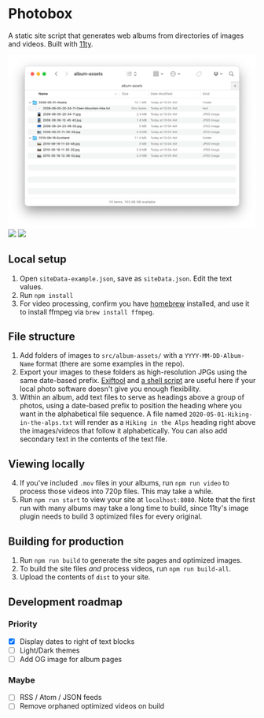 # Photobox

A static site script that generates web albums from directories of images and videos. Built with [11ty](https://www.11ty.dev).

![](screenshots/folder.png)
![](screenshots/album1.png)
![](screenshots/album2.png)

## Local setup

1. Open `siteData-example.json`, save as `siteData.json`. Edit the text values.
2. Run `npm install`
3. For video processing, confirm you have [homebrew](https://brew.sh) installed, and use it to install ffmpeg via `brew install ffmpeg`.

## File structure

1. Add folders of images to `src/album-assets/` with a `YYYY-MM-DD-Album-Name` format (there are some examples in the repo).
2. Export your images to these folders as high-resolution JPGs using the same date-based prefix. [Exiftool](https://exiftool.org) and [a shell script](https://gist.github.com/jmuspratt/3680d45b0c12f8b32093) are useful here if your local photo software doesn't give you enough flexibility.
3. Within an album, add text files to serve as headings above a group of photos, using a date-based prefix to position the heading where you want in the alphabetical file sequence. A file named `2020-05-01-Hiking-in-the-alps.txt` will render as a `Hiking in the Alps` heading right above the images/videos that follow it alphabetically. You can also add secondary text in the contents of the text file.

## Viewing locally

4. If you've included `.mov` files in your albums, run `npm run video` to process those videos into 720p files. This may take a while.
5. Run `npm run start` to view your site at `localhost:8080`. Note that the first run with many albums may take a long time to build, since 11ty's image plugin needs to build 3 optimized files for every original.

## Building for production

1. Run `npm run build` to generate the site pages and optimized images.
2. To build the site files _and_ process videos, run `npm run build-all`.
3. Upload the contents of `dist` to your site.

## Development roadmap

### Priority

- [x] Display dates to right of text blocks
- [ ] Light/Dark themes
- [ ] Add OG image for album pages

### Maybe

- [ ] RSS / Atom / JSON feeds
- [ ] Remove orphaned optimized videos on build
